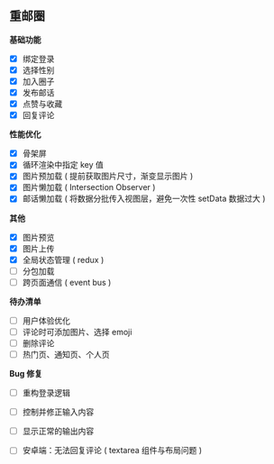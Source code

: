 ## 重邮圈

**基础功能**

- [x] 绑定登录
- [x] 选择性别
- [x] 加入圈子
- [x] 发布邮话
- [x] 点赞与收藏
- [x] 回复评论

**性能优化**

- [x] 骨架屏
- [x] 循环渲染中指定 key 值
- [x] 图片预加载 ( 提前获取图片尺寸，渐变显示图片 )
- [x] 图片懒加载 ( Intersection Observer )
- [x] 邮话懒加载 ( 将数据分批传入视图层，避免一次性 setData 数据过大 )

**其他**

- [x] 图片预览
- [x] 图片上传
- [x] 全局状态管理 ( redux )
- [ ] 分包加载
- [ ] 跨页面通信 ( event bus )

**待办清单**

- [ ] 用户体验优化
- [ ] 评论时可添加图片、选择 emoji
- [ ] 删除评论
- [ ] 热门页、通知页、个人页

**Bug 修复** 

- [ ] 重构登录逻辑

- [ ] 控制并修正输入内容
- [ ] 显示正常的输出内容
- [ ] 安卓端：无法回复评论 ( textarea 组件与布局问题 )
